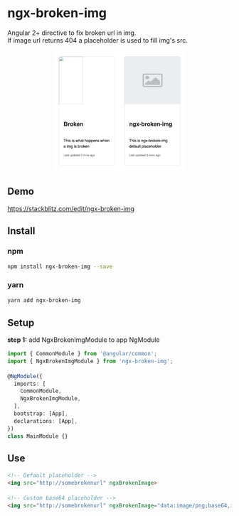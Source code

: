 
# ngx-broken-img

Angular 2+ directive to fix broken url in img.  
If image url returns 404 a placeholder is used to fill img's src.
<div align="center">
  <img src="https://raw.githubusercontent.com/andreagrossetti/ngx-broken-img/master/projects/ngx-broken-img/src/assets/example.jpg" width="300">
</div>

## Demo
https://stackblitz.com/edit/ngx-broken-img

## Install

### npm
```bash
npm install ngx-broken-img --save
```
### yarn
```bash
yarn add ngx-broken-img
```

## Setup

**step 1:** add NgxBrokenImgModule to app NgModule

```typescript
import { CommonModule } from '@angular/common';
import { NgxBrokenImgModule } from 'ngx-broken-img';

@NgModule({
  imports: [
    CommonModule,
    NgxBrokenImgModule,
  ],
  bootstrap: [App],
  declarations: [App],
})
class MainModule {}
```

## Use

```html
<!-- Default placeholder -->
<img src="http://somebrokenurl" ngxBrokenImage>

<!-- Custom base64 placeholder -->
<img src="http://somebrokenurl" ngxBrokenImage="data:image/png;base64,iVBORw0KGgoAAAANSUhEUgAAAAEAAAABCAQAAAC1HAwCAAAAC0lEQVR42mM88x8AAp0BzdNtlUkAAAAASUVORK5CYII="> 
```
